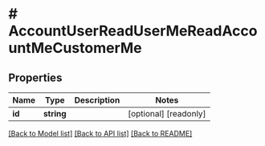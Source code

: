 # # AccountUserReadUserMeReadAccountMeCustomerMe

## Properties

Name | Type | Description | Notes
------------ | ------------- | ------------- | -------------
**id** | **string** |  | [optional] [readonly]

[[Back to Model list]](../../README.md#models) [[Back to API list]](../../README.md#endpoints) [[Back to README]](../../README.md)
